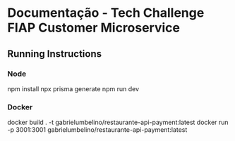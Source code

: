 # Documentação - Tech Challenge FIAP Customer Microservice


## Running Instructions

### Node
npm install
npx prisma generate
npm run dev

### Docker
docker build . -t gabrielumbelino/restaurante-api-payment:latest
docker run -p 3001:3001 gabrielumbelino/restaurante-api-payment:latest 